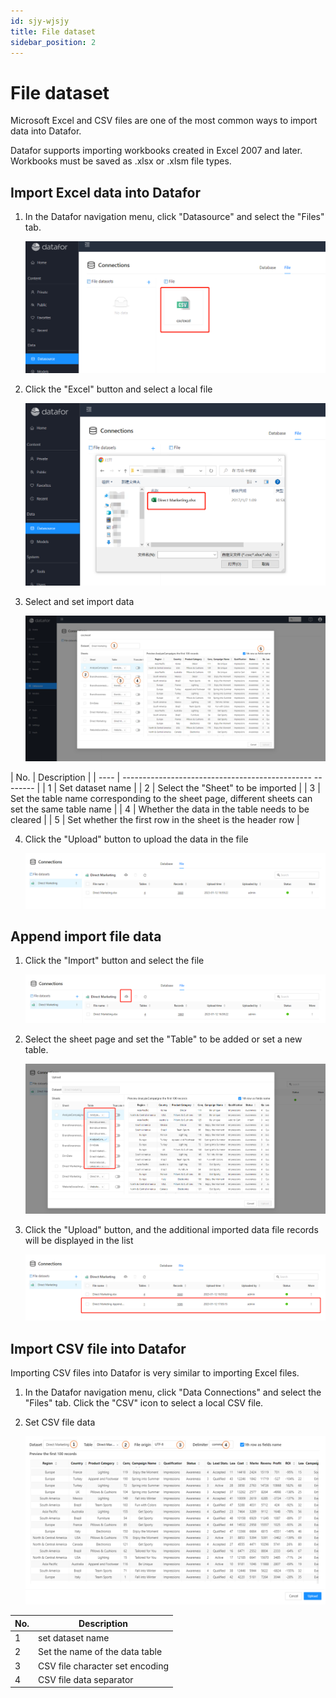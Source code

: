 ```yaml
---
id: sjy-wjsjy
title: File dataset
sidebar_position: 2
---
```

# File dataset

Microsoft Excel and CSV files are one of the most common ways to import data into Datafor.

Datafor supports importing workbooks created in Excel 2007 and later. Workbooks must be saved as .xlsx or .xlsm file types.

## Import Excel data into Datafor

1. In the Datafor navigation menu, click "Datasource" and select the "Files" tab.

   ![image-20230112165348763](../../../../../static/img/en/datafor/datasource/image-20230112165348763-1673515144077-9.png)

2. Click the "Excel" button and select a local file

   ![image-20230112165624940](../../../../../static/img/en/datafor/datasource/image-20230112165624940-1673515144078-10.png)

3. Select and set import data

   ![image-20230112165826189](../../../../../static/img/en/datafor/datasource/image-20230112165826189-1673515144078-11.png)


| No. | Description |
| ---- | ----------------------------------------------- -------- |
| 1 | Set dataset name |
| 2 | Select the "Sheet" to be imported |
| 3 | Set the table name corresponding to the sheet page, different sheets can set the same table name |
| 4 | Whether the data in the table needs to be cleared |
| 5 | Set whether the first row in the sheet is the header row |

4. Click the "Upload" button to upload the data in the file

   ![image-20230112170057800](../../../../../static/img/en/datafor/datasource/image-20230112170057800-1673515144079-12.png)

## Append import file data

1. Click the "Import" button and select the file

   ![image-20230112170202565](../../../../../static/img/en/datafor/datasource/image-20230112170202565-1673515144079-13.png)


2. Select the sheet page and set the "Table" to be added or set a new table.

   ![image-20230112170321334](../../../../../static/img/en/datafor/datasource/image-20230112170321334-1673515144079-14.png)


3. Click the "Upload" button, and the additional imported data file records will be displayed in the list

   ![image-20230112170709708](../../../../../static/img/en/datafor/datasource/image-20230112170709708-1673515144079-15.png)

## Import CSV file into Datafor

Importing CSV files into Datafor is very similar to importing Excel files.

1. In the Datafor navigation menu, click "Data Connections" and select the "Files" tab. Click the "CSV" icon to select a local CSV file.

2. Set CSV file data

   ![image-20230112171837332](../../../../../static/img/en/datafor/datasource/image-20230112171837332.png)


| No. | Description |
| ---- | ----------------- |
| 1 | set dataset name |
| 2 | Set the name of the data table |
| 3 | CSV file character set encoding |
| 4 | CSV file data separator |
